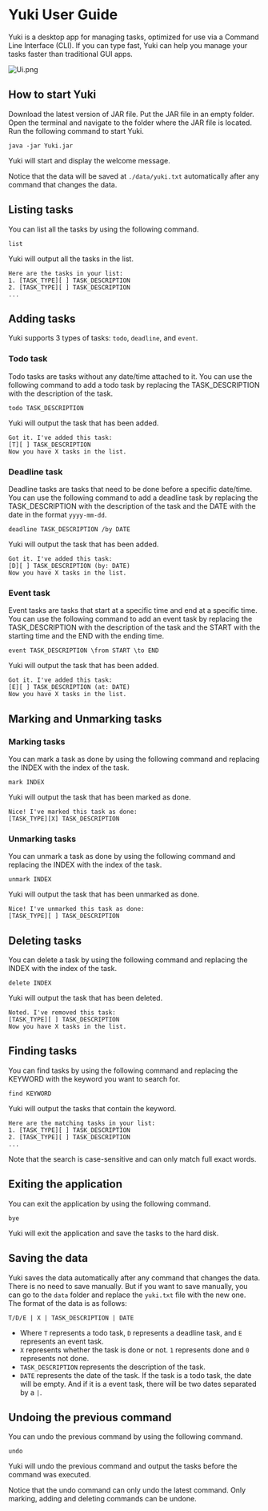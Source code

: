 # Yuki User Guide

Yuki is a desktop app for managing tasks, 
optimized for use via a Command Line Interface (CLI). 
If you can type fast, Yuki can help you manage your 
tasks faster than traditional GUI apps.

![Ui.png](Ui.png)

## How to start Yuki
Download the latest version of JAR file.
Put the JAR file in an empty folder.
Open the terminal and navigate to the folder where the JAR file is located.
Run the following command to start Yuki.
```
java -jar Yuki.jar
```
Yuki will start and display the welcome message.

Notice that the data will be saved at `./data/yuki.txt` automatically after any command that changes the data.

## Listing tasks
You can list all the tasks by using the following command.
```
list
```
Yuki will output all the tasks in the list.
```
Here are the tasks in your list:
1. [TASK_TYPE][ ] TASK_DESCRIPTION
2. [TASK_TYPE][ ] TASK_DESCRIPTION
...
```


## Adding tasks

Yuki supports 3 types of tasks: `todo`, `deadline`, and `event`.

### Todo task
Todo tasks are tasks without any date/time attached to it.
You can use the following command to add a todo task by replacing the 
TASK_DESCRIPTION with the description of the task.
```
todo TASK_DESCRIPTION
```
Yuki will output the task that has been added.
```
Got it. I've added this task:
[T][ ] TASK_DESCRIPTION
Now you have X tasks in the list.
```
### Deadline task
Deadline tasks are tasks that need to be done before a specific date/time.
You can use the following command to add a deadline task by replacing the
TASK_DESCRIPTION with the description of the task and the DATE with the date
in the format `yyyy-mm-dd`.
```
deadline TASK_DESCRIPTION /by DATE
```
Yuki will output the task that has been added.
```
Got it. I've added this task:
[D][ ] TASK_DESCRIPTION (by: DATE)
Now you have X tasks in the list.
```
### Event task
Event tasks are tasks that start at a specific time and end at a specific time.
You can use the following command to add an event task by replacing the
TASK_DESCRIPTION with the description of the task and the START with the starting time
and the END with the ending time.
```
event TASK_DESCRIPTION \from START \to END
```
Yuki will output the task that has been added.
```
Got it. I've added this task:
[E][ ] TASK_DESCRIPTION (at: DATE)
Now you have X tasks in the list.
```
## Marking and Unmarking tasks
### Marking tasks
You can mark a task as done by using the following command and replacing the INDEX with the index of the task.
```
mark INDEX
```
Yuki will output the task that has been marked as done.
```
Nice! I've marked this task as done:
[TASK_TYPE][X] TASK_DESCRIPTION
```
### Unmarking tasks
You can unmark a task as done by using the following command and replacing the INDEX with the index of the task.
```
unmark INDEX
```
Yuki will output the task that has been unmarked as done.
```
Nice! I've unmarked this task as done:
[TASK_TYPE][ ] TASK_DESCRIPTION
```
## Deleting tasks
You can delete a task by using the following command and replacing the INDEX with the index of the task.
```
delete INDEX
```
Yuki will output the task that has been deleted.
```
Noted. I've removed this task:
[TASK_TYPE][ ] TASK_DESCRIPTION
Now you have X tasks in the list.
```
## Finding tasks
You can find tasks by using the following command and replacing the KEYWORD with the keyword you want to search for.
```
find KEYWORD
```
Yuki will output the tasks that contain the keyword.
```
Here are the matching tasks in your list:
1. [TASK_TYPE][ ] TASK_DESCRIPTION
2. [TASK_TYPE][ ] TASK_DESCRIPTION
...
```
Note that the search is case-sensitive and can only match full exact words.

## Exiting the application
You can exit the application by using the following command.
```
bye
```
Yuki will exit the application and save the tasks to the hard disk.

## Saving the data
Yuki saves the data automatically after any command that changes the data.
There is no need to save manually. But if you want to save manually, you can go to the `data` folder and replace the `yuki.txt` file with the new one.
The format of the data is as follows:
```
T/D/E | X | TASK_DESCRIPTION | DATE
```
- Where `T` represents a todo task, `D` represents a deadline task, and `E` represents an event task.
- `X` represents whether the task is done or not. `1` represents done and `0` represents not done.
- `TASK_DESCRIPTION` represents the description of the task.
- `DATE` represents the date of the task. If the task is a todo task, the date will be empty.
And if it is a event task, there will be two dates separated by a `|`.

## Undoing the previous command
You can undo the previous command by using the following command.
```
undo
```
Yuki will undo the previous command and output the tasks before the command was executed.

Notice that the undo command can only undo the latest command.
Only marking, adding and deleting commands can be undone.
